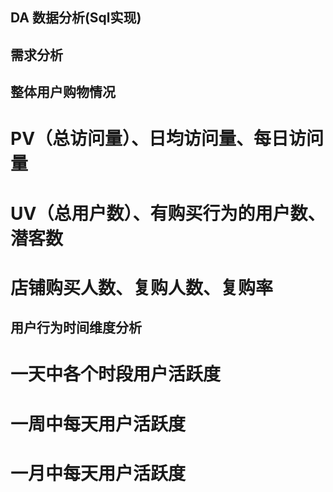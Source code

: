 ## DA 数据分析(Sql实现)
## 需求分析
## 整体用户购物情况
   # PV（总访问量）、日均访问量、每日访问量
   # UV（总用户数）、有购买行为的用户数、潜客数
   # 店铺购买人数、复购人数、复购率
## 用户行为时间维度分析
   # 一天中各个时段用户活跃度
   # 一周中每天用户活跃度
   # 一月中每天用户活跃度